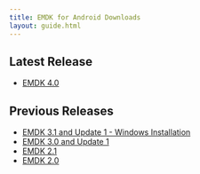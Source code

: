 ```yaml
---
title: EMDK for Android Downloads
layout: guide.html
---
```


## Latest Release
<ul>
<li><a href='https://portal.motorolasolutions.com/Support/US-EN/Resolution?solutionId=100998&redirectForm=search&searchQuery=%3FsearchType%3Dsimple%26searchTerm%3Demdk%20for%20android%204.0'>EMDK 4.0 </a></li>
</ul>

## Previous Releases

<ul>
<li><a href='https://portal.motorolasolutions.com/Support/US-EN/Resolution?solutionId=99183&redirectForm=search&searchQuery=%3FsearchType%3Dsimple%26searchTerm%3Demdk%20for%20android%203.1'>EMDK 3.1 and Update 1 - Windows Installation</a></li>

<li><a href='https://portal.motorolasolutions.com/Support/US-EN/Resolution?solutionId=96851&redirectForm=search&searchQuery=%3FsearchType%3Dsimple%26searchTerm%3Demdk%20for%20android%203.0'>EMDK 3.0 and Update 1</a></li>

<li><a href="https://portal.motorolasolutions.com/Support/US-EN/Resolution?solutionId=96126&redirectForm=search&searchQuery=%3FsearchType%3Dsimple%26searchTerm%3Demdk%20for%20android%202.1">EMDK 2.1</a></li>

<li><a href="https://portal.motorolasolutions.com/Support/US-EN/Resolution?solutionId=95455&redirectForm=search&searchQuery=%3FsearchType%3Dsimple%26searchTerm%3Demdk%20for%20android%202.0">EMDK 2.0</a></li>
</ul>